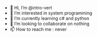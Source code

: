- 👋 Hi, I’m @intro-vert
- 👀 I’m interested in system programming
- 🌱 I’m currently learning c# and python
- 💞️ I’m looking to collaborate on nothing
- 📫 How to reach me : never

<!---
intro-vert/intro-vert is a ✨ special ✨ repository because its `README.md` (this file) appears on your GitHub profile.
You can click the Preview link to take a look at your changes.
--->
